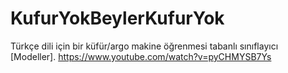 # KufurYokBeylerKufurYok
 Türkçe dili için bir küfür/argo makine öğrenmesi tabanlı sınıflayıcı [Modeller].
 https://www.youtube.com/watch?v=pyCHMYSB7Ys
